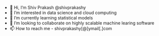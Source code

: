 - 👋 Hi, I’m Shiv Prakash @shivprakashy
- 👀 I’m interested in data science and cloud computing
- 🌱 I’m currently learning statistical models
- 💞️ I’m looking to collaborate on highly scalable machine learing software
- 📫 How to reach me - shivprakashy[@]ymail[.]com

<!---
shivprakashy/shivprakashy is a ✨ special ✨ repository because its `README.md` (this file) appears on your GitHub profile.
You can click the Preview link to take a look at your changes.
--->
